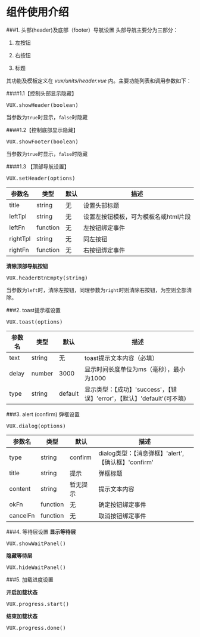 # 组件使用介绍

###1. 头部(header)及底部（footer）导航设置
头部导航主要分为三部分：

1. 左按钮

2. 右按钮

3. 标题

其功能及模板定义在 *vux/units/header.vue* 内。主要功能列表和调用参数如下：

####1.1【控制头部显示隐藏】 

<pre>VUX.showHeader(boolean)</pre>

当参数为`true`时显示，`false`时隐藏

####1.2【控制底部显示隐藏】

<pre>VUX.showFooter(boolean)</pre>

当参数为`true`时显示，`false`时隐藏

####1.3 【顶部导航设置】

<pre>VUX.setHeader(options)</pre>


|参数名|类型|默认|描述|
| -- | -- | -- | -- |
|title|string|无|设置头部标题|
|leftTpl|string|无|设置左按钮模板，可为模板名或html片段|
|leftFn|function|无|左按钮绑定事件|
|rightTpl|string|无|同左按钮|
|rightFn|function|无|右按钮绑定事件|

**清除顶部导航按钮**

<pre>VUX.headerBtnEmpty(string)</pre>

当参数为```left```时，清除左按钮，同理参数为```right```时则清除右按钮，为空则全部清除。


###2. toast提示框设置

<pre>VUX.toast(options)</pre>

|参数名|类型|默认|描述|
| -- | -- | -- | -- |
|text|string|无|toast提示文本内容（必填）|
|delay|number|3000|显示时间长度单位为ms（毫秒），最小为1000|
|type|string|default|显示类型：【成功】'success'，【错误】'error'，【默认】'default'(可不填)|

###3. alert (confirm) 弹框设置

<pre>VUX.dialog(options)</pre>

|参数名|类型|默认|描述|
| -- | -- | -- | -- |
|type|string|confirm|dialog类型：【消息弹框】'alert',【确认框】'confirm'|
|title|string|提示|弹框标题|
|content|string|暂无提示|提示文本内容|
|okFn|function|无|确定按钮绑定事件|
|cancelFn|function|无|取消按钮绑定事件|


###4. 等待层设置
**显示等待层**

<pre>VUX.showWaitPanel()</pre>

**隐藏等待层**

<pre>VUX.hideWaitPanel()</pre>

###5. 加载进度设置

**开启加载状态**

<pre>VUX.progress.start()</pre>

**结束加载状态**

<pre>VUX.progress.done()</pre>
